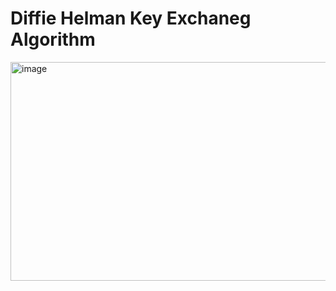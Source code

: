 # Diffie Helman Key Exchaneg Algorithm

<img width="764" height="350" alt="image" src="https://github.com/user-attachments/assets/8522a0be-2cef-436b-964e-ff21b634bb78" />
